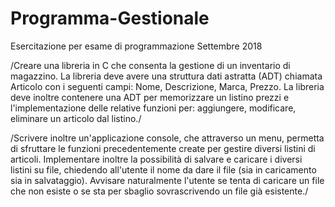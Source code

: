 # Programma-Gestionale
Esercitazione per esame di programmazione Settembre 2018

/Creare una libreria in C che consenta la gestione di un inventario di magazzino. La libreria deve avere una struttura dati astratta (ADT) chiamata Articolo con i seguenti campi: Nome, Descrizione, Marca, Prezzo. La libreria deve inoltre contenere una ADT per memorizzare un listino prezzi e l'implementazione delle relative funzioni per: aggiungere, modificare, eliminare un articolo dal listino./

/Scrivere inoltre un'applicazione console, che attraverso un menu, permetta di sfruttare le funzioni precedentemente create per gestire diversi listini di articoli. Implementare inoltre la possibilità di salvare e caricare i diversi listini su file, chiedendo all'utente il nome da dare il file (sia in caricamento sia in salvataggio). Avvisare naturalmente l'utente se tenta di caricare un file che non esiste o se sta per sbaglio sovrascrivendo un file già esistente./
